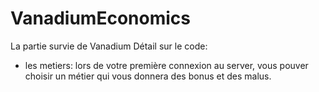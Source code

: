 # VanadiumEconomics
La partie survie de Vanadium
Détail sur le code:
- les metiers: lors de votre première connexion au server, vous pouver choisir un métier qui vous donnera des bonus et des malus.